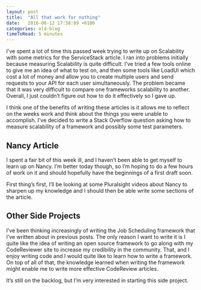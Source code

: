 ```yaml
---
layout: post
title:  "All that work for nothing"
date:   2016-06-12 17:58:09 +0100
categories: old-blog
timeToRead: 5 minutes
---
```

I've spent a lot of time this passed week trying to write up on Scalability with some metrics for the ServiceStack article.  I ran into problems initially because measuring Scalability is quite difficult.  I’ve tried a few tools online to give me an idea of what to test on, and then some tools like LoadUI which cost a lot of money and allow you to create multiple users and send requests to your API for each user simultaneously.  The problem became that it was very difficult to compare one frameworks scalability to another.  Overall, I just couldn’t figure out how to do it effectively so I gave up.

I think one of the benefits of writing these articles is it allows me to reflect on the weeks work and think about the things you were unable to accomplish.  I’ve decided to write a Stack Overflow question asking how to measure scalability of a framework and possibly some test parameters.

## Nancy Article
I spent a fair bit of this week ill, and I haven’t been able to get myself to learn up on Nancy.  I’m better today though, so I’m hoping to do a few hours of work on it and should hopefully have the beginnings of a first draft soon.

First thing’s first, I’ll be looking at some Pluralsight videos about Nancy to sharpen up my knowledge and I should then be able write some sections of the article.

## Other Side Projects
I’ve been thinking increasingly of writing the Job Scheduling framework that I’ve written about in previous posts.  The only reason I want to write it is I quite like the idea of writing an open source framework to go along with my CodeReviewer site to increase my credibility in the community.  That, and I enjoy writing code and I would quite like to learn how to write a framework.  On top of all of that, the knowledge learned when writing the framework might enable me to write more effective CodeReview articles.

It’s still on the backlog, but I’m very interested in starting this side project.

